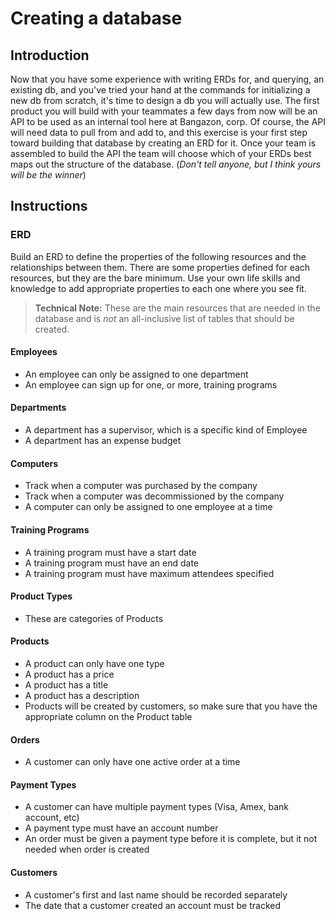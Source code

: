 # Creating a database

## Introduction
Now that you have some experience with writing ERDs for, and querying, an existing db, and you've tried your hand at the commands for initializing a new db from scratch, it's time to design a db you will actually use. The first product you will build with your teammates a few days from now will be an API to be used as an internal tool here at Bangazon, corp. Of course, the API will need data to pull from and add to, and this exercise is your first step toward building that database by creating an ERD for it. Once your team is assembled to build the API the team will choose which of your ERDs best maps out the structure of the database. (_Don't tell anyone, but I think yours will be the winner_)

## Instructions
### ERD

Build an ERD to define the properties of the following resources and the relationships between them. There are some properties defined for each resources, but they are the bare minimum. Use your own life skills and knowledge to add appropriate properties to each one where you see fit.

> **Technical Note:** These are the main resources that are needed in the database and is *not* an all-inclusive list of tables that should be created.

#### Employees
* An employee can only be assigned to one department
* An employee can sign up for one, or more, training programs

#### Departments
* A department has a supervisor, which is a specific kind of Employee
* A department has an expense budget

#### Computers
* Track when a computer was purchased by the company
* Track when a computer was decommissioned by the company
* A computer can only be assigned to one employee at a time

#### Training Programs
* A training program must have a start date
* A training program must have an end date
* A training program must have maximum attendees specified

#### Product Types
* These are categories of Products

#### Products
* A product can only have one type
* A product has a price
* A product has a title
* A product has a description
* Products will be created by customers, so make sure that you have the appropriate column on the Product table

#### Orders
* A customer can only have one active order at a time

#### Payment Types
* A customer can have multiple payment types (Visa, Amex, bank account, etc)
* A payment type must have an account number
* An order must be given a payment type before it is complete, but it not needed when order is created

#### Customers
* A customer's first and last name should be recorded separately
* The date that a customer created an account must be tracked